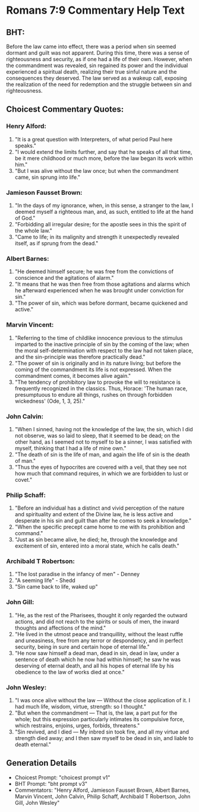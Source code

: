 # Romans 7:9 Commentary Help Text

## BHT:
Before the law came into effect, there was a period when sin seemed dormant and guilt was not apparent. During this time, there was a sense of righteousness and security, as if one had a life of their own. However, when the commandment was revealed, sin regained its power and the individual experienced a spiritual death, realizing their true sinful nature and the consequences they deserved. The law served as a wakeup call, exposing the realization of the need for redemption and the struggle between sin and righteousness.

## Choicest Commentary Quotes:
### Henry Alford:
1. "It is a great question with Interpreters, of what period Paul here speaks."
2. "I would extend the limits further, and say that he speaks of all that time, be it mere childhood or much more, before the law began its work within him."
3. "But I was alive without the law once; but when the commandment came, sin sprung into life."

### Jamieson Fausset Brown:
1. "In the days of my ignorance, when, in this sense, a stranger to the law, I deemed myself a righteous man, and, as such, entitled to life at the hand of God."
2. "Forbidding all irregular desire; for the apostle sees in this the spirit of the whole law."
3. "Came to life; in its malignity and strength it unexpectedly revealed itself, as if sprung from the dead."

### Albert Barnes:
1. "He deemed himself secure; he was free from the convictions of conscience and the agitations of alarm."
2. "It means that he was then free from those agitations and alarms which he afterward experienced when he was brought under conviction for sin."
3. "The power of sin, which was before dormant, became quickened and active."

### Marvin Vincent:
1. "Referring to the time of childlike innocence previous to the stimulus imparted to the inactive principle of sin by the coming of the law; when the moral self-determination with respect to the law had not taken place, and the sin-principle was therefore practically dead."
2. "The power of sin is originally and in its nature living; but before the coming of the commandment its life is not expressed. When the commandment comes, it becomes alive again."
3. "The tendency of prohibitory law to provoke the will to resistance is frequently recognized in the classics. Thus, Horace: 'The human race, presumptuous to endure all things, rushes on through forbidden wickedness' (Ode, 1, 3, 25)."

### John Calvin:
1. "When I sinned, having not the knowledge of the law, the sin, which I did not observe, was so laid to sleep, that it seemed to be dead; on the other hand, as I seemed not to myself to be a sinner, I was satisfied with myself, thinking that I had a life of mine own."
2. "The death of sin is the life of man, and again the life of sin is the death of man."
3. "Thus the eyes of hypocrites are covered with a veil, that they see not how much that command requires, in which we are forbidden to lust or covet."

### Philip Schaff:
1. "Before an individual has a distinct and vivid perception of the nature and spirituality and extent of the Divine law, he is less active and desperate in his sin and guilt than after he comes to seek a knowledge." 
2. "When the specific precept came home to me with its prohibition and command."
3. "Just as sin became alive, he died; he, through the knowledge and excitement of sin, entered into a moral state, which he calls death."

### Archibald T Robertson:
1. "The lost paradise in the infancy of men" - Denney
2. "A seeming life" - Shedd
3. "Sin came back to life, waked up"

### John Gill:
1. "He, as the rest of the Pharisees, thought it only regarded the outward actions, and did not reach to the spirits or souls of men, the inward thoughts and affections of the mind."
2. "He lived in the utmost peace and tranquillity, without the least ruffle and uneasiness, free from any terror or despondency, and in perfect security, being in sure and certain hope of eternal life."
3. "He now saw himself a dead man, dead in sin, dead in law, under a sentence of death which he now had within himself; he saw he was deserving of eternal death, and all his hopes of eternal life by his obedience to the law of works died at once."

### John Wesley:
1. "I was once alive without the law — Without the close application of it. I had much life, wisdom, virtue, strength: so I thought."
2. "But when the commandment — That is, the law, a part put for the whole; but this expression particularly intimates its compulsive force, which restrains, enjoins, urges, forbids, threatens."
3. "Sin revived, and I died — My inbred sin took fire, and all my virtue and strength died away; and I then saw myself to be dead in sin, and liable to death eternal."


## Generation Details
- Choicest Prompt: "choicest prompt v1"
- BHT Prompt: "bht prompt v3"
- Commentators: "Henry Alford, Jamieson Fausset Brown, Albert Barnes, Marvin Vincent, John Calvin, Philip Schaff, Archibald T Robertson, John Gill, John Wesley"
